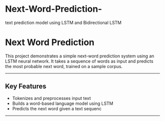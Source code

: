 # Next-Word-Prediction-
text prediction model using LSTM and Bidirectional LSTM 
# Next Word Prediction

This project demonstrates a simple next-word prediction system using an LSTM neural network. It takes a sequence of words as input and predicts the most probable next word, trained on a sample corpus.

---

## Key Features

- Tokenizes and preprocesses input text
- Builds a word-based language model using LSTM
- Predicts the next word given a text sequenc

---



